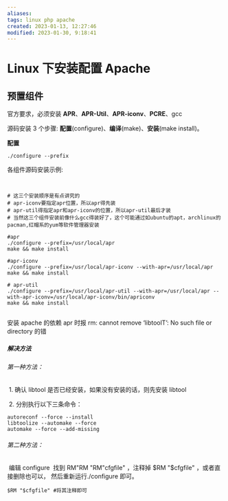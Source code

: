 ```yaml
---
aliases: 
tags: linux php apache
created: 2023-01-13, 12:27:46
modified: 2023-01-30, 9:18:41
---
```

# Linux 下安装配置 Apache

## 预置组件

官方要求，必须安装 **APR**、**APR-Util**、**APR-iconv**、**PCRE**、gcc

源码安装 3 个步骤: **配置**(configure)、**编译**(make)、**安装**(make install)。

**配置**

```shell
./configure --prefix
```

各组件源码安装示例:

```shell


# 这三个安装顺序是有点讲究的
# apr-iconv要指定apr位置，所以apr得先装
# apr-util得指定apr和apr-iconv的位置，所以apr-util最后才装
# 当然这三个组件安装前像什么gcc得装好了，这个可能通过如ubuntu的apt，archlinux的pacman,红帽系的yum等软件管理器安装

#apr
./configure --prefix=/usr/local/apr
make && make install
  
#apr-iconv
./configure --prefix=/usr/local/apr-iconv --with-apr=/usr/local/apr
make && make install
  
# apr-util
./configure --prefix=/usr/local/apr-util --with-apr=/usr/local/apr --with-apr-iconv=/usr/local/apr-iconv/bin/apriconv
make && make install


```



安装 apache 的依赖 apr 时报 rm: cannot remove ‘libtoolT’: No such file or directory 的错



##### 解决方法

###### 	第一种方法：

​	1. 确认 libtool 是否已经安装，如果没有安装的话，则先安装 libtool

​	2. 分别执行以下三条命令：

```shell
autoreconf --force --install
libtoolize --automake --force
automake --force --add-missing
```





###### 	第二种方法：

​	编辑 configure
​		找到 RM&quot;RM &quot;RM"cfgfile" ，注释掉 $RM "$cfgfile" ，或者直接删除也可以， 然后重新运行./configure 即可。

```shell
$RM "$cfgfile" #将其注释即可
```





